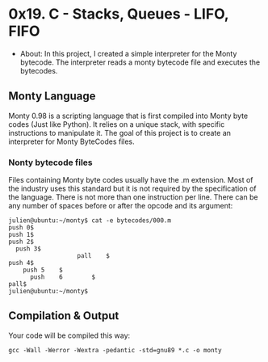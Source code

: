 # 0x19. C - Stacks, Queues - LIFO, FIFO
- About: In this project, I created a simple interpreter for the Monty bytecode. The interpreter reads a monty bytecode file and executes the bytecodes.

## Monty Language
Monty 0.98 is a scripting language that is first compiled into Monty byte codes (Just like Python). It relies on a unique stack, with specific instructions to manipulate it. The goal of this project is to create an interpreter for Monty ByteCodes files.
### Nonty bytecode files
Files containing Monty byte codes usually have the .m extension. Most of the industry uses this standard but it is not required by the specification of the language. There is not more than one instruction per line. There can be any number of spaces before or after the opcode and its argument:
```
julien@ubuntu:~/monty$ cat -e bytecodes/000.m
push 0$
push 1$
push 2$
  push 3$
                   pall    $
push 4$
    push 5    $
      push    6        $
pall$
julien@ubuntu:~/monty$
```
## Compilation & Output
Your code will be compiled this way:
```
gcc -Wall -Werror -Wextra -pedantic -std=gnu89 *.c -o monty
```
